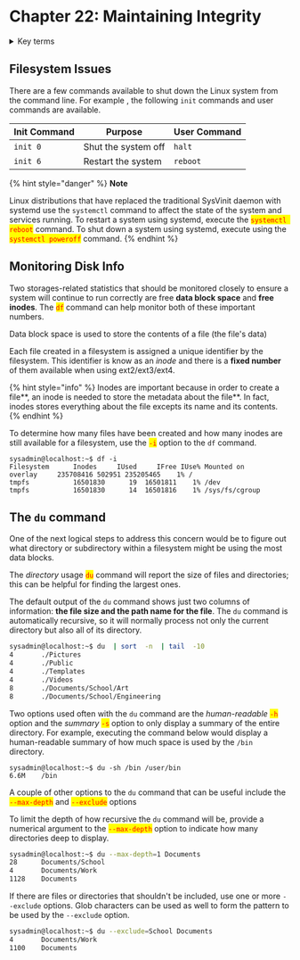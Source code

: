 # Chapter 22: Maintaining Integrity

<details>

<summary>Key terms</summary>

`df` Command used to report file system disk space usage.&#x20;

`du` Command used to estimate file usage on a disk.&#x20;

`tune2fs` Command that allows a system administrator to adjust various tunable filesystem parameters such as mount count and maximum mount counts before a file system check needs completed

</details>

## Filesystem Issues

There are a few commands available to shut down the Linux system from the command line. For example , the following `init` commands and user commands are available.

| Init Command | Purpose             | User Command |
| ------------ | ------------------- | ------------ |
| `init 0`     | Shut the system off | `halt`       |
| `init 6`     | Restart the system  | `reboot`     |

{% hint style="danger" %}
**Note**

Linux distributions that have replaced the traditional SysVinit daemon with systemd use the `systemctl` command to affect the state of the system and services running. To restart a system using systemd, execute the <mark style="color:red;">`systemctl reboot`</mark> command. To shut down a system using systemd, execute using the <mark style="color:red;">`systemctl poweroff`</mark> command.
{% endhint %}

## Monitoring Disk Info

Two storages-related statistics that should be monitored closely to ensure a system will continue to run correctly are free **data block space** and **free inodes**. The <mark style="color:red;">`df`</mark> command can help monitor both of these important numbers.

Data block space is used to store the contents of a file (the file's data)

Each file created in a filesystem is assigned a unique identifier by the filesystem. This identifier is know as an _inode_ and there is a **fixed number** of them available when using ext2/ext3/ext4.

{% hint style="info" %}
Inodes are important because in order to create a file**, an inode is needed to store the metadata about the file**. In fact, inodes stores everything about the file excepts its name and its contents.
{% endhint %}

To determine how many files have been created and how many inodes are still available for a filesystem, use the <mark style="color:red;">`-i`</mark> option to the `df` command.

```
sysadmin@localhost:~$ df -i
Filesystem    	Inodes     IUsed     IFree IUse% Mounted on
overlay    	235708416 502951 235205465    1% /
tmpfs       	16501830      19  16501811    1% /dev
tmpfs       	16501830      14  16501816    1% /sys/fs/cgroup
```

## The `du` command

One of the next logical steps to address this concern would be to figure out what directory or subdirectory within a filesystem might be using the most data blocks.

The _directory_ usage <mark style="color:red;">`du`</mark> command will report the size of files and directories; this can be helpful for finding the largest ones.

The default output of the `du` command shows just two columns of information: **the file size and the path name for the file**. The `du` command is automatically recursive, so it will normally process not only the current directory but also all of its directory.

```bash
sysadmin@localhost:~$ du  | sort  -n  | tail  -10
4   	./Pictures
4   	./Public
4   	./Templates
4   	./Videos
8   	./Documents/School/Art
8   	./Documents/School/Engineering
```

Two options used often with the `du` command are the _human-readable_ <mark style="color:red;">`-h`</mark> option and the _summary_ <mark style="color:red;">`-s`</mark> option to only display a summary of the entire directory. For example, executing the command below would display a human-readable summary of how much space is used by the `/bin` directory.

```
sysadmin@localhost:~$ du -sh /bin /user/bin
6.6M	/bin
```

A couple of other options to the `du` command that can be useful include the <mark style="color:red;">`--max-depth`</mark> and  <mark style="color:red;">`--exclude`</mark> options

To limit the depth of how recursive the `du` command will be, provide a numerical argument to the <mark style="color:red;">`--max-depth`</mark> option to indicate how many directories deep to display.

```bash
sysadmin@localhost:~$ du --max-depth=1 Documents
28      Documents/School
4       Documents/Work
1128    Documents
```

If there are files or directories that shouldn't be included, use one or more `--exclude` options. Glob characters can be used as well to form the pattern to be used by the `--exclude` option.

```bash
sysadmin@localhost:~$ du --exclude=School Documents
4       Documents/Work
1100    Documents
```









